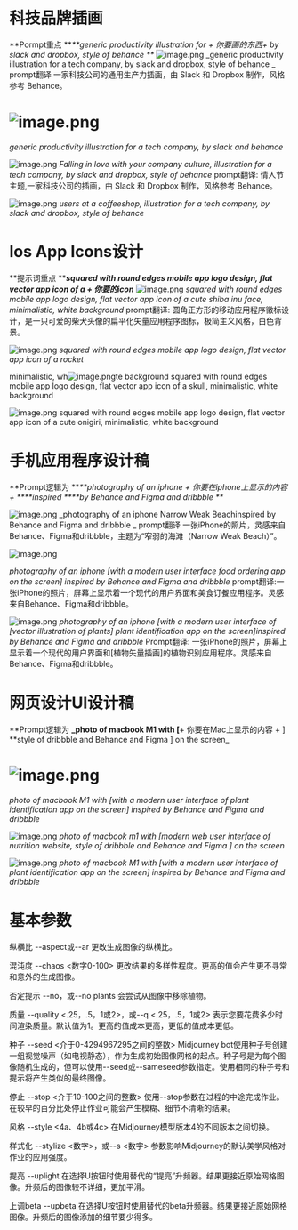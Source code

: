 # 科技品牌插画
**Pormpt重点 **_**generic productivity illustration for + 你要画的东西+ by slack and dropbox, style of behance **_
![image.png](https://intranetproxy.alipay.com/skylark/lark/0/2023/png/153575/1680088328755-e4bf8746-13dd-42d6-8e35-fc1097de6f7b.png#clientId=u1e44d463-2394-4&from=paste&height=512&id=r6h1N&name=image.png&originHeight=1024&originWidth=1024&originalType=binary&ratio=2&rotation=0&showTitle=false&size=1015811&status=done&style=none&taskId=u02a71e4c-d6cd-4f93-a292-4785497971d&title=&width=512)
_generic productivity illustration for a tech company, by slack and dropbox, style of behance _
prompt翻译 一家科技公司的通用生产力插画，由 Slack 和 Dropbox 制作，风格参考 Behance。
# ![image.png](https://intranetproxy.alipay.com/skylark/lark/0/2023/png/153575/1680090218753-86198a8e-1618-44de-9ea8-5b3a953a947f.png#clientId=u1e44d463-2394-4&from=paste&height=1024&id=uf6ee5c9d&name=image.png&originHeight=2048&originWidth=2048&originalType=binary&ratio=2&rotation=0&showTitle=false&size=5002251&status=done&style=none&taskId=ubcde7916-2cea-4948-bce6-9d849d2b9b0&title=&width=1024)
_generic productivity illustration for a tech company, by slack and behance_

![image.png](https://intranetproxy.alipay.com/skylark/lark/0/2023/png/153575/1680089973721-d1326609-694c-4d5f-ade1-188276592727.png#clientId=u1e44d463-2394-4&from=paste&height=512&id=u14e3b4a5&name=image.png&originHeight=1024&originWidth=1024&originalType=binary&ratio=2&rotation=0&showTitle=false&size=866953&status=done&style=none&taskId=udec8c3a9-5d45-48e7-b4d0-66dd10a1964&title=&width=512)
_Falling in love with your company culture, illustration for a tech company, by slack and dropbox, style of behance_
prompt翻译:  情人节主题,一家科技公司的插画，由 Slack 和 Dropbox 制作，风格参考 Behance。

![image.png](https://intranetproxy.alipay.com/skylark/lark/0/2023/png/153575/1680090009412-e29657eb-cf73-4ca6-9de8-8d6ead0cf73b.png#clientId=u1e44d463-2394-4&from=paste&height=512&id=u6ba8e82a&name=image.png&originHeight=1024&originWidth=1024&originalType=binary&ratio=2&rotation=0&showTitle=false&size=1176674&status=done&style=none&taskId=u6631367a-206b-46fb-97d4-694ab0d060a&title=&width=512)
_users at a coffeeshop, illustration for a tech company, by slack and dropbox, style of behance_
# Ios App Icons设计
**提示词重点 **_**squared with round edges mobile app logo design, flat vector app icon of a  + 你要的icon**_
![image.png](https://intranetproxy.alipay.com/skylark/lark/0/2023/png/153575/1680089170370-d09e2d25-2e59-4059-bde5-dbb1dbe1fb00.png#clientId=u1e44d463-2394-4&from=paste&height=512&id=u7970c8c8&name=image.png&originHeight=1024&originWidth=1024&originalType=binary&ratio=2&rotation=0&showTitle=false&size=249664&status=done&style=none&taskId=u7cc9a7d1-555a-4dd8-9bc0-9e6c69b0582&title=&width=512)
_squared with round edges mobile app logo design, flat vector app icon of a cute shiba inu face, minimalistic, white background_
prompt翻译: 圆角正方形的移动应用程序徽标设计，是一只可爱的柴犬头像的扁平化矢量应用程序图标，极简主义风格，白色背景。

![image.png](https://intranetproxy.alipay.com/skylark/lark/0/2023/png/153575/1680089286050-6fc90e84-7d68-4519-9c4e-536db1f3fa04.png#clientId=u1e44d463-2394-4&from=paste&height=512&id=ub429a009&name=image.png&originHeight=1024&originWidth=1024&originalType=binary&ratio=2&rotation=0&showTitle=false&size=321226&status=done&style=none&taskId=u50ed334a-981d-450e-a494-e73b387ae0c&title=&width=512)
_squared with round edges mobile app logo design, flat vector app icon of a rocket_


minimalistic, wh![image.png](https://intranetproxy.alipay.com/skylark/lark/0/2023/png/153575/1680089460536-a7cf8854-a15c-4287-99aa-569547620669.png#clientId=u1e44d463-2394-4&from=paste&height=512&id=ue78d0475&name=image.png&originHeight=1024&originWidth=1024&originalType=binary&ratio=2&rotation=0&showTitle=false&size=213802&status=done&style=none&taskId=u44583b94-8573-4f71-843f-d1c3bc10d06&title=&width=512)te background
squared with round edges mobile app logo design, flat vector app icon of a skull, minimalistic, white background

![image.png](https://intranetproxy.alipay.com/skylark/lark/0/2023/png/153575/1680089515764-e99b0937-5cd2-4f3d-ae0f-33c34d5055fc.png#clientId=u1e44d463-2394-4&from=paste&height=512&id=ue2beb1cf&name=image.png&originHeight=1024&originWidth=1024&originalType=binary&ratio=2&rotation=0&showTitle=false&size=198003&status=done&style=none&taskId=u4f8ef28d-d1be-462e-ad0d-25bdd8a9b7b&title=&width=512)
squared with round edges mobile app logo design, flat vector app icon of a cute onigiri, minimalistic, white background



# 手机应用程序设计稿
**Prompt逻辑为 **_**photography of an iphone + 你要在iphone上显示的内容 +  ****inspired ****by Behance and Figma and dribbble **_

![image.png](https://intranetproxy.alipay.com/skylark/lark/0/2023/png/153575/1680087744422-0562fc5c-6d38-417f-9446-ce2954073dc5.png#clientId=u1e44d463-2394-4&from=paste&height=512&id=uced37eb7&name=image.png&originHeight=1024&originWidth=1024&originalType=binary&ratio=2&rotation=0&showTitle=false&size=1747149&status=done&style=none&taskId=u5db1b4d9-4a94-4dfa-9618-86817e7f3e4&title=&width=512)
_photography of an iphone Narrow Weak Beachinspired by Behance and Figma and dribbble _
prompt翻译 一张iPhone的照片，灵感来自Behance、Figma和dribbble，主题为“窄弱的海滩（Narrow Weak Beach）”。

![image.png](https://intranetproxy.alipay.com/skylark/lark/0/2023/png/153575/1680088746266-7ad06b4a-186f-4eb4-bb95-5e08eee2502f.png#clientId=u1e44d463-2394-4&from=paste&height=512&id=u4fe48eef&name=image.png&originHeight=1024&originWidth=1024&originalType=binary&ratio=2&rotation=0&showTitle=false&size=623751&status=done&style=none&taskId=ud3da3481-d729-44a2-860c-fec9b015230&title=&width=512)

_photography of an iphone [with a modern user interface food ordering app on the screen] inspired by Behance and Figma and dribbble_
prompt翻译:一张iPhone的照片，屏幕上显示着一个现代的用户界面和美食订餐应用程序。灵感来自Behance、Figma和dribbble。


![image.png](https://intranetproxy.alipay.com/skylark/lark/0/2023/png/153575/1680088381527-fb34ef07-c020-4537-872e-0566a63554b5.png#clientId=u1e44d463-2394-4&from=paste&height=512&id=ua3db54c2&name=image.png&originHeight=1024&originWidth=1024&originalType=binary&ratio=2&rotation=0&showTitle=false&size=1487298&status=done&style=none&taskId=u67421c58-82b6-4ef1-b2b5-516acf2c471&title=&width=512)
_photography of an iphone [with a modern user interface of [vector illustration of plants] plant identification app on the screen]inspired by Behance and Figma and dribbble_
Prompt翻译: 一张iPhone的照片，屏幕上显示着一个现代的用户界面和[植物矢量插画]的植物识别应用程序。灵感来自Behance、Figma和dribbble。
# 网页设计UI设计稿
**Prompt逻辑为 **_photo of macbook M1 with [**+ 你要在Mac上显示的内容 + ] **style of dribbble and Behance and Figma ] on the screen_
# ![image.png](https://intranetproxy.alipay.com/skylark/lark/0/2023/png/153575/1680089662966-e96534fe-b27e-4004-b466-dddf08a8b535.png#clientId=u1e44d463-2394-4&from=paste&height=510&id=u023a3166&name=image.png&originHeight=1228&originWidth=1228&originalType=binary&ratio=2&rotation=0&showTitle=false&size=1167899&status=done&style=none&taskId=uc3084916-095e-488b-8dc4-4bb2ec09fa5&title=&width=510)
_photo of macbook M1 with [with a modern user interface of plant identification app on the screen] inspired by Behance and Figma and dribbble_

![image.png](https://intranetproxy.alipay.com/skylark/lark/0/2023/png/153575/1680089811112-4f83fdae-d4ef-41a7-a749-e4f9982807e5.png#clientId=u1e44d463-2394-4&from=paste&height=512&id=ub5e2294a&name=image.png&originHeight=1024&originWidth=1024&originalType=binary&ratio=2&rotation=0&showTitle=false&size=414703&status=done&style=none&taskId=u7db9fb4d-657e-4866-9cfe-c8ac8dd54e8&title=&width=512)
_photo of macbook m1 with [modern web user interface of nutrition website, style of dribbble and Behance and Figma ] on the screen_

![image.png](https://intranetproxy.alipay.com/skylark/lark/0/2023/png/153575/1680089872472-415338f7-6dd3-4058-a083-c4d8ea2dfd54.png#clientId=u1e44d463-2394-4&from=paste&height=520&id=u8f07028a&name=image.png&originHeight=1228&originWidth=1228&originalType=binary&ratio=2&rotation=0&showTitle=false&size=699603&status=done&style=none&taskId=u797ef4af-c78c-4c72-b43c-5fc7920e09a&title=&width=520)
_photo of macbook M1 with [with a modern user interface of plant identification app on the screen] inspired by Behance and Figma and dribbble_
# 


# 基本参数
纵横比
--aspect或--ar 更改生成图像的纵横比。

混沌度
--chaos <数字0-100> 更改结果的多样性程度。更高的值会产生更不寻常和意外的生成图像。

否定提示
--no，或--no plants 会尝试从图像中移除植物。

质量
--quality <.25，.5，1或2>，或--q <.25，.5，1或2> 表示您要花费多少时间渲染质量。默认值为1。更高的值成本更高，更低的值成本更低。

种子
--seed <介于0-4294967295之间的整数> Midjourney bot使用种子号创建一组视觉噪声（如电视静态），作为生成初始图像网格的起点。种子号是为每个图像随机生成的，但可以使用--seed或--sameseed参数指定。使用相同的种子号和提示将产生类似的最终图像。

停止
--stop <介于10-100之间的整数> 使用--stop参数在过程的中途完成作业。在较早的百分比处停止作业可能会产生模糊、细节不清晰的结果。

风格
--style <4a、4b或4c> 在Midjourney模型版本4的不同版本之间切换。

样式化
--stylize <数字>，或--s <数字> 参数影响Midjourney的默认美学风格对作业的应用强度。

提亮
--uplight 在选择U按钮时使用替代的“提亮”升频器。结果更接近原始网格图像。升频后的图像较不详细，更加平滑。

上调beta
--upbeta 在选择U按钮时使用替代的beta升频器。结果更接近原始网格图像。升频后的图像添加的细节要少得多。